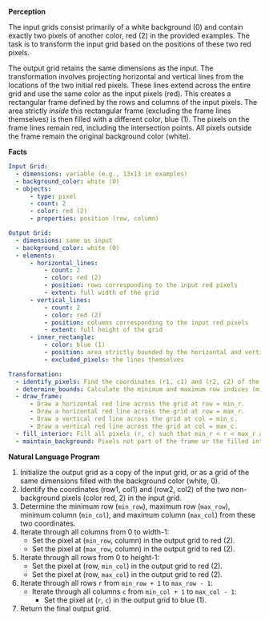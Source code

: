 **Perception**

The input grids consist primarily of a white background (0) and contain exactly two pixels of another color, red (2) in the provided examples. The task is to transform the input grid based on the positions of these two red pixels.

The output grid retains the same dimensions as the input. The transformation involves projecting horizontal and vertical lines from the locations of the two initial red pixels. These lines extend across the entire grid and use the same color as the input pixels (red). This creates a rectangular frame defined by the rows and columns of the input pixels. The area strictly *inside* this rectangular frame (excluding the frame lines themselves) is then filled with a different color, blue (1). The pixels on the frame lines remain red, including the intersection points. All pixels outside the frame remain the original background color (white).

**Facts**


```yaml
Input Grid:
  - dimensions: variable (e.g., 13x13 in examples)
  - background_color: white (0)
  - objects:
      - type: pixel
      - count: 2
      - color: red (2)
      - properties: position (row, column)

Output Grid:
  - dimensions: same as input
  - background_color: white (0)
  - elements:
      - horizontal_lines:
          - count: 2
          - color: red (2)
          - position: rows corresponding to the input red pixels
          - extent: full width of the grid
      - vertical_lines:
          - count: 2
          - color: red (2)
          - position: columns corresponding to the input red pixels
          - extent: full height of the grid
      - inner_rectangle:
          - color: blue (1)
          - position: area strictly bounded by the horizontal and vertical lines
          - excluded_pixels: the lines themselves

Transformation:
  - identify_pixels: Find the coordinates (r1, c1) and (r2, c2) of the two non-background (red) pixels in the input grid.
  - determine_bounds: Calculate the minimum and maximum row indices (min_r, max_r) and column indices (min_c, max_c) from the two pixel coordinates.
  - draw_frame:
      - Draw a horizontal red line across the grid at row = min_r.
      - Draw a horizontal red line across the grid at row = max_r.
      - Draw a vertical red line across the grid at col = min_c.
      - Draw a vertical red line across the grid at col = max_c.
  - fill_interior: Fill all pixels (r, c) such that min_r < r < max_r and min_c < c < max_c with blue (1).
  - maintain_background: Pixels not part of the frame or the filled interior remain white (0).
```


**Natural Language Program**

1.  Initialize the output grid as a copy of the input grid, or as a grid of the same dimensions filled with the background color (white, 0).
2.  Identify the coordinates (row1, col1) and (row2, col2) of the two non-background pixels (color red, 2) in the input grid.
3.  Determine the minimum row (`min_row`), maximum row (`max_row`), minimum column (`min_col`), and maximum column (`max_col`) from these two coordinates.
4.  Iterate through all columns from 0 to width-1:
    *   Set the pixel at (`min_row`, column) in the output grid to red (2).
    *   Set the pixel at (`max_row`, column) in the output grid to red (2).
5.  Iterate through all rows from 0 to height-1:
    *   Set the pixel at (row, `min_col`) in the output grid to red (2).
    *   Set the pixel at (row, `max_col`) in the output grid to red (2).
6.  Iterate through all rows `r` from `min_row + 1` to `max_row - 1`:
    *   Iterate through all columns `c` from `min_col + 1` to `max_col - 1`:
        *   Set the pixel at (`r`, `c`) in the output grid to blue (1).
7.  Return the final output grid.